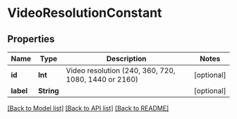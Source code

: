 # VideoResolutionConstant

## Properties
Name | Type | Description | Notes
------------ | ------------- | ------------- | -------------
**id** | **Int** | Video resolution (240, 360, 720, 1080, 1440 or 2160) | [optional] 
**label** | **String** |  | [optional] 

[[Back to Model list]](../README.md#documentation-for-models) [[Back to API list]](../README.md#documentation-for-api-endpoints) [[Back to README]](../README.md)


